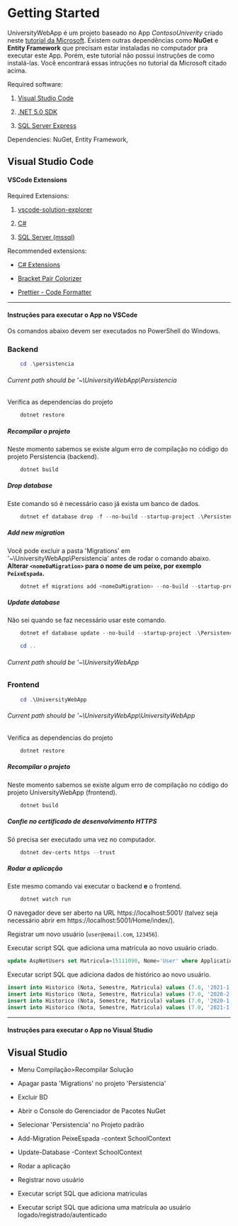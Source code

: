 # Getting Started

UniversityWebApp é um projeto baseado no App _ContosoUniverity_ criado neste [tutorial da Microsoft](https://docs.microsoft.com/en-us/aspnet/core/data/ef-mvc/intro?view=aspnetcore-5.0). Existem outras dependências como **NuGet** e **Entity Framework** que precisam estar instaladas no computador pra executar este App. Porém, este tutorial não possui instruções de como instalá-las. Você encontrará essas intruções no tutorial da Microsoft citado acima.

Required software:

1. [Visual Studio Code]()

2. [.NET 5.0 SDK](https://dotnet.microsoft.com/download/dotnet/5.0)

3. [SQL Server Express](https://go.microsoft.com/fwlink/?LinkID=866658)

Dependencies: NuGet, Entity Framework, 

## Visual Studio Code

#### VSCode Extensions

Required Extensions:

1. [vscode-solution-explorer](https://marketplace.visualstudio.com/items?itemName=fernandoescolar.vscode-solution-explorer)

2. [C#](https://marketplace.visualstudio.com/items?itemName=ms-dotnettools.csharp)

3. [SQL Server (mssql)](https://marketplace.visualstudio.com/items?itemName=ms-mssql.mssql)

Recommended extensions:

- [C# Extensions](https://marketplace.visualstudio.com/items?itemName=jchannon.csharpextensions)

- [Bracket Pair Colorizer](https://marketplace.visualstudio.com/items?itemName=CoenraadS.bracket-pair-colorizer)

- [Prettier - Code Formatter](https://marketplace.visualstudio.com/items?itemName=esbenp.prettier-vscode)

---
#### Instruções para executar o App no VSCode

Os comandos abaixo devem ser executados no PowerShell do Windows.

### Backend

```Powershell
    cd .\persistencia
```
###### Current path should be '~\UniversityWebApp\Persistencia

Verifica as dependencias do projeto
```Powershell
    dotnet restore
```

##### Recompilar o projeto
Neste momento sabemos se existe algum erro de compilação no código do projeto Persistencia (backend). 
```Powershell
    dotnet build
```

##### Drop database
Este comando só é necessário caso já exista um banco de dados.
```Powershell
    dotnet ef database drop -f --no-build --startup-project .\Persistencia.csproj
```

##### Add new migration
Você pode excluir a pasta 'Migrations' em '~\UniversityWebApp\Persistencia' antes de rodar o comando abaixo. **Alterar `<nomeDaMigration>` para o nome de um peixe, por exemplo `PeixeEspada`.**
```Powershell
    dotnet ef migrations add <nomeDaMigration> --no-build --startup-project .\Persistencia.csproj
```

##### Update database
Não sei quando se faz necessário usar este comando.
```Powershell
    dotnet ef database update --no-build --startup-project .\Persistencia.csproj
```

```Powershell
    cd ..
```
###### Current path should be '~\UniversityWebApp

### Frontend

```Powershell
    cd .\UniversityWebApp
```
###### Current path should be '~\UniversityWebApp\UniversityWebApp

Verifica as dependencias do projeto
```Powershell
    dotnet restore
```

##### Recompilar o projeto
Neste momento sabemos se existe algum erro de compilação no código do projeto UniversityWebApp (frontend). 
```Powershell
    dotnet build
```
##### Confie no certificado de desenvolvimento HTTPS
Só precisa ser executado uma vez no computador.
```Powershell
    dotnet dev-certs https --trust
```
##### Rodar a aplicação
Este mesmo comando vai executar o backend **e** o frontend.
```Powershell
    dotnet watch run
```

O navegador deve ser aberto na URL https://localhost:5001/ (talvez seja necessário abrir em https://localhost:5001/Home/index/).

Registrar um novo usuário (`user@email.com`, `123456`).

Executar script SQL que adiciona uma matricula ao novo usuário criado.
```sql
update AspNetUsers set Matricula=15111090, Nome='User' where ApplicationUserID=0;
```

Executar script SQL que adiciona dados de histórico ao novo usuário.
```sql
insert into Historico (Nota, Semestre, Matricula) values (7.0, '2021-1', 15111090);
insert into Historico (Nota, Semestre, Matricula) values (7.0, '2020-2', 15111090);
insert into Historico (Nota, Semestre, Matricula) values (7.0, '2020-1', 15111090);
insert into Historico (Nota, Semestre, Matricula) values (7.0, '2021-1', 15111091);
```

---
#### Instruções para executar o App no Visual Studio

## Visual Studio

- Menu Compilação>Recompilar Solução

- Apagar pasta 'Migrations' no projeto 'Persistencia'

- Excluir BD

- Abrir o Console do Gerenciador de Pacotes NuGet

- Selecionar 'Persistencia' no Projeto padrão 

- Add-Migration PeixeEspada -context SchoolContext

- Update-Database -Context SchoolContext

- Rodar a aplicação

- Registrar novo usuário

- Executar script SQL que adiciona matriculas

- Executar script SQL que adiciona uma matrícula ao usuário logado/registrado/autenticado

















